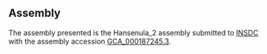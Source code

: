 

Assembly
--------

The assembly presented is the Hansenula\_2 assembly submitted to
[INSDC](http://www.insdc.org) with the assembly accession
[GCA\_000187245.3](http://www.ebi.ac.uk/ena/data/view/GCA_000187245.3).
